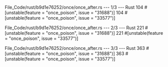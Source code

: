 File_Code/rust/b9d1e76252/once/once_after.rs --- 1/3 --- Rust
104 #[unstable(feature = "once_poison", issue = "31688")]                                                                                                    104 #[unstable(feature = "once_poison", issue = "33577")]

File_Code/rust/b9d1e76252/once/once_after.rs --- 2/3 --- Rust
221     #[unstable(feature = "once_poison", issue = "31688")]                                                                                                221     #[unstable(feature = "once_poison", issue = "33577")]

File_Code/rust/b9d1e76252/once/once_after.rs --- 3/3 --- Rust
363     #[unstable(feature = "once_poison", issue = "31688")]                                                                                                363     #[unstable(feature = "once_poison", issue = "33577")]

